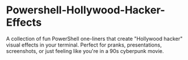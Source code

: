 # Powershell-Hollywood-Hacker-Effects
A collection of fun PowerShell one-liners that create "Hollywood hacker" visual effects in your terminal. Perfect for pranks, presentations, screenshots, or just feeling like you're in a 90s cyberpunk movie.
